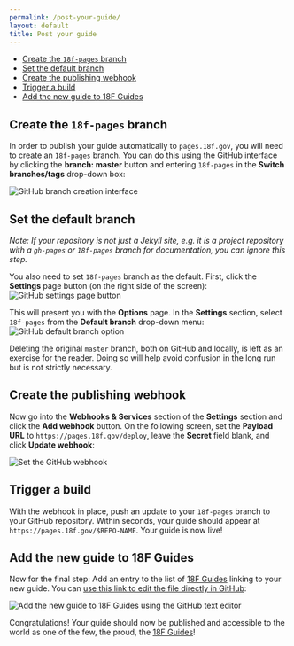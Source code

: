 ```yaml
---
permalink: /post-your-guide/
layout: default
title: Post your guide
---
```

- [Create the `18f-pages` branch](#create-18f-pages-branch)
- [Set the default branch](#set-default-branch)
- [Create the publishing webhook](#set-webhook)
- [Trigger a build](#trigger-a-build)
- [Add the new guide to 18F Guides](#add-new-guide)

## <a name="create-18f-pages-branch"></a>Create the `18f-pages` branch

In order to publish your guide automatically to `pages.18f.gov`, you will need
to create an `18f-pages` branch. You can do this using the GitHub interface by
clicking the **branch: master** button and entering `18f-pages` in the **Switch
branches/tags** drop-down box:

<img src="{{site.baseurl}}/images/18f-pages.png" alt="GitHub branch creation
interface">

## <a name="set-default-branch"></a>Set the default branch

_Note: If your repository is not just a Jekyll site, e.g. it is a project
repository with a `gh-pages` or `18f-pages` branch for documentation, you can
ignore this step._

You also need to set `18f-pages` branch as the default. First, click the **Settings** page button (on the right side of the screen):<br/>
<img src="{{site.baseurl}}/images/gh-settings-button.png" alt="GitHub settings page button">

This will present you with the **Options** page. In the **Settings** section, select `18f-pages` from the **Default branch** drop-down menu:<br/>
<img src="{{site.baseurl}}/images/gh-default-branch.png" alt="GitHub default branch option">

Deleting the original `master` branch, both on GitHub and locally, is left as
an exercise for the reader. Doing so will help avoid confusion in the long run
but is not strictly necessary.

## <a name="set-webhook"></a>Create the publishing webhook

Now go into the **Webhooks & Services** section of the **Settings** section
and click the **Add webhook** button. On the following screen, set the
**Payload URL** to `https://pages.18f.gov/deploy`, leave the **Secret** field
blank, and click **Update webhook**:

<img src="{{site.baseurl}}/images/gh-webhook.png" alt="Set the GitHub webhook">

## <a name="trigger-a-build"></a>Trigger a build

With the webhook in place, push an update to your `18f-pages` branch to your
GitHub repository. Within seconds, your guide should appear at
`https://pages.18f.gov/$REPO-NAME`. Your guide is now live!

## <a name="add-new-guide"></a>Add the new guide to 18F Guides

Now for the final step: Add an entry to the list of [18F
Guides](http://18f.github.io/guides/) linking to your new guide. You can [use
this link to edit the file directly in
GitHub](https://github.com/18F/guides/edit/18f-pages/index.html):

<img src="{{site.baseurl}}/images/gh-add-guide.png" alt="Add the new guide to 18F Guides using the GitHub text editor">

Congratulations! Your guide should now be published and accessible to the world
as one of the few, the proud, the [18F Guides](https://pages.18f.gov/guides/)!
